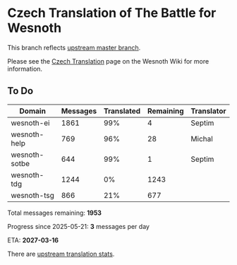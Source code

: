 # Czech Translation of The Battle for Wesnoth

This branch reflects [upstream master branch](https://github.com/wesnoth/wesnoth/tree/master).

Please see the [Czech Translation](https://wiki.wesnoth.org/CzechTranslation) page on the Wesnoth Wiki for more information.

## To Do

Domain | Messages | Translated | Remaining | Translator
------ | -------- | ---------- | --------- | ----------
wesnoth-ei | 1861 | 99% | 4 | Septim
wesnoth-help | 769 | 96% | 28 | Michal
wesnoth-sotbe | 644 | 99% | 1 | Septim
wesnoth-tdg | 1244 | 0% | 1243 |
wesnoth-tsg | 866 | 21% | 677 |

Total messages remaining: **1953**

Progress since 2025-05-21: **3** messages per day

ETA: **2027-03-16**

There are [upstream translation stats](https://www.wesnoth.org/gettext/?view=langs&version=master&lang=cs).
